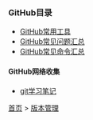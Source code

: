### GitHub目录

* [GitHub常用工具](201902001.md)
* [GitHub常见问题汇总](201902002.md)
* [GitHub常见命令汇总](201902003.md)

#### GitHub网络收集
* [git学习笔记](https://www.jianshu.com/p/9eaf603b4796)


[首页](../../../README.md) > [版本管理](../VersionControl.md)